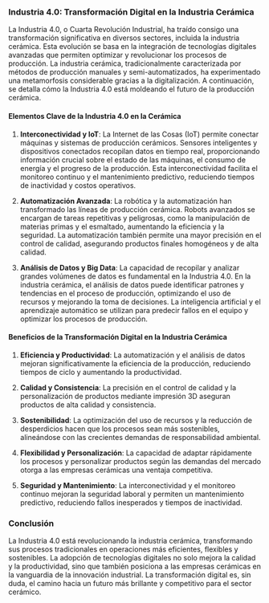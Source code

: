 

### Industria 4.0: Transformación Digital en la Industria Cerámica

La Industria 4.0, o Cuarta Revolución Industrial, ha traído consigo una transformación significativa en diversos sectores, incluida la industria cerámica. Esta evolución se basa en la integración de tecnologías digitales avanzadas que permiten optimizar y revolucionar los procesos de producción. La industria cerámica, tradicionalmente caracterizada por métodos de producción manuales y semi-automatizados, ha experimentado una metamorfosis considerable gracias a la digitalización. A continuación, se detalla cómo la Industria 4.0 está moldeando el futuro de la producción cerámica.

#### Elementos Clave de la Industria 4.0 en la Cerámica

1. **Interconectividad y IoT**: La Internet de las Cosas (IoT) permite conectar máquinas y sistemas de producción cerámicos. Sensores inteligentes y dispositivos conectados recopilan datos en tiempo real, proporcionando información crucial sobre el estado de las máquinas, el consumo de energía y el progreso de la producción. Esta interconectividad facilita el monitoreo continuo y el mantenimiento predictivo, reduciendo tiempos de inactividad y costos operativos.

2. **Automatización Avanzada**: La robótica y la automatización han transformado las líneas de producción cerámica. Robots avanzados se encargan de tareas repetitivas y peligrosas, como la manipulación de materias primas y el esmaltado, aumentando la eficiencia y la seguridad. La automatización también permite una mayor precisión en el control de calidad, asegurando productos finales homogéneos y de alta calidad.

3. **Análisis de Datos y Big Data**: La capacidad de recopilar y analizar grandes volúmenes de datos es fundamental en la Industria 4.0. En la industria cerámica, el análisis de datos puede identificar patrones y tendencias en el proceso de producción, optimizando el uso de recursos y mejorando la toma de decisiones. La inteligencia artificial y el aprendizaje automático se utilizan para predecir fallos en el equipo y optimizar los procesos de producción.


#### Beneficios de la Transformación Digital en la Industria Cerámica

1. **Eficiencia y Productividad**: La automatización y el análisis de datos mejoran significativamente la eficiencia de la producción, reduciendo tiempos de ciclo y aumentando la productividad.

2. **Calidad y Consistencia**: La precisión en el control de calidad y la personalización de productos mediante impresión 3D aseguran productos de alta calidad y consistencia.

3. **Sostenibilidad**: La optimización del uso de recursos y la reducción de desperdicios hacen que los procesos sean más sostenibles, alineándose con las crecientes demandas de responsabilidad ambiental.

4. **Flexibilidad y Personalización**: La capacidad de adaptar rápidamente los procesos y personalizar productos según las demandas del mercado otorga a las empresas cerámicas una ventaja competitiva.

5. **Seguridad y Mantenimiento**: La interconectividad y el monitoreo continuo mejoran la seguridad laboral y permiten un mantenimiento predictivo, reduciendo fallos inesperados y tiempos de inactividad.

### Conclusión

La Industria 4.0 está revolucionando la industria cerámica, transformando sus procesos tradicionales en operaciones más eficientes, flexibles y sostenibles. La adopción de tecnologías digitales no solo mejora la calidad y la productividad, sino que también posiciona a las empresas cerámicas en la vanguardia de la innovación industrial. La transformación digital es, sin duda, el camino hacia un futuro más brillante y competitivo para el sector cerámico.
